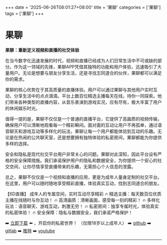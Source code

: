 +++
date = '2025-06-26T08:01:27+08:00'
title = '果聊'
categories = ['果聊']
tags = ['果聊']
+++

# 果聊

**果聊：重新定义视频和直播的社交体验**

在当今数字化迅速发展的时代，视频和直播已经成为人们日常生活中不可或缺的部分。作为这一领域的先锋，果聊APP凭借其独特的功能和用户体验，迅速吸引了大量用户。无论是想要与朋友分享生活，还是寻找志同道合的伙伴，果聊都可以满足你的需求。

果聊的核心优势在于其高质量的直播体验。用户可以通过果聊与其他用户实时互动，分享生活中的点点滴滴。平台上数百位精选主播每天在线，待你一同探索。他们带来各种类型的直播内容，从音乐表演到游戏实况，应有尽有，极大丰富了用户的休闲娱乐时光。

值得一提的是，果聊不仅仅是一个普通的直播平台，它提供了高画质的视频传输，确保用户可以清晰地观看每一个精彩瞬间。面对面的互动让用户不再孤单，通过语音聊天和游戏互动等多样化的玩法，果聊让每一个用户都能体验到互动的乐趣。无论是在热闹的公共聊天室，还是想要拥有独特体验的私密房间，果聊都能为你提供多样的选择。

安全和隐私是现代社交平台用户非常关心的问题。果聊对此深知，因此平台设有严格的安全保障措施。我们承诺保护用户的隐私和数据安全，为你提供一个安心的社交空间，让你尽情享受直播带来的乐趣，无需担心个人信息的泄露。

总之，果聊不仅仅是一个视频和直播的应用，更是为成年人量身定制的社交平台。在这里，用户可以随时随地享受精彩直播，体验真实互动，找到志同道合的朋友。

【6D直播】
成年人的专属空间，实时互动尽享精彩
🔥 精选主播：每天数百位优质主播在线随时与你互动！
🔥 高清画质：清晰画面，感受每一刻的精彩！
🔥 多样化玩法：语音聊天、游戏互动，刺激无穷！
🔥 私密房间：独享专属时光，体验真实的私密体验！
🔥 安全保障：隐私与数据安全，我们承诺严格保护！

➡️ [立即下载](https://down123.s3.ap-east-1.amazonaws.com/down/down.html?channelCode=blog) ⬅️ ，开启你的私密世界！
（仅限18岁以上成年人）
➡️ [github](https://aldult-live.github.io/)
➡️ [gitlab](https://seo-09598d.gitlab.io/)
➡️ [推特](https://x.com/wegame33)
➡️ [youtube](https://www.youtube.com/@6Dlive)

---
